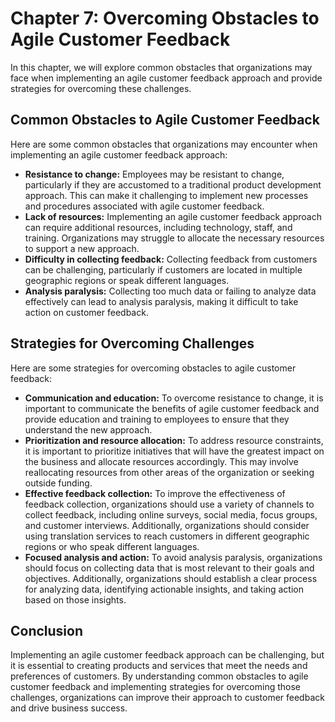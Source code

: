 Chapter 7: Overcoming Obstacles to Agile Customer Feedback
==========================================================

In this chapter, we will explore common obstacles that organizations may face when implementing an agile customer feedback approach and provide strategies for overcoming these challenges.

Common Obstacles to Agile Customer Feedback
-------------------------------------------

Here are some common obstacles that organizations may encounter when implementing an agile customer feedback approach:

* **Resistance to change:** Employees may be resistant to change, particularly if they are accustomed to a traditional product development approach. This can make it challenging to implement new processes and procedures associated with agile customer feedback.
* **Lack of resources:** Implementing an agile customer feedback approach can require additional resources, including technology, staff, and training. Organizations may struggle to allocate the necessary resources to support a new approach.
* **Difficulty in collecting feedback:** Collecting feedback from customers can be challenging, particularly if customers are located in multiple geographic regions or speak different languages.
* **Analysis paralysis:** Collecting too much data or failing to analyze data effectively can lead to analysis paralysis, making it difficult to take action on customer feedback.

Strategies for Overcoming Challenges
------------------------------------

Here are some strategies for overcoming obstacles to agile customer feedback:

* **Communication and education:** To overcome resistance to change, it is important to communicate the benefits of agile customer feedback and provide education and training to employees to ensure that they understand the new approach.
* **Prioritization and resource allocation:** To address resource constraints, it is important to prioritize initiatives that will have the greatest impact on the business and allocate resources accordingly. This may involve reallocating resources from other areas of the organization or seeking outside funding.
* **Effective feedback collection:** To improve the effectiveness of feedback collection, organizations should use a variety of channels to collect feedback, including online surveys, social media, focus groups, and customer interviews. Additionally, organizations should consider using translation services to reach customers in different geographic regions or who speak different languages.
* **Focused analysis and action:** To avoid analysis paralysis, organizations should focus on collecting data that is most relevant to their goals and objectives. Additionally, organizations should establish a clear process for analyzing data, identifying actionable insights, and taking action based on those insights.

Conclusion
----------

Implementing an agile customer feedback approach can be challenging, but it is essential to creating products and services that meet the needs and preferences of customers. By understanding common obstacles to agile customer feedback and implementing strategies for overcoming those challenges, organizations can improve their approach to customer feedback and drive business success.
